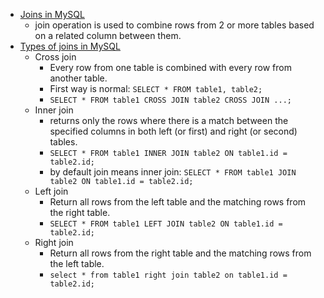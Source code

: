 - [Joins in MySQL](https://youtu.be/Hy3qbMAoEJk?si=gbDmuiZXcBMPNikY&t=18627)
    - join operation is used to combine rows from 2 or more tables based on a related column between them.
- [Types of joins in MySQL](https://youtu.be/Hy3qbMAoEJk?si=HSb2CeTmFX7tAd2K&t=18807)
    - Cross join
        - Every row from one table is combined with every row from another table.   
        - First way is normal: `SELECT * FROM table1, table2;` 
        - `SELECT * FROM table1 CROSS JOIN table2 CROSS JOIN ...;`
    - Inner join
        - returns only the rows where there is a match between the specified columns in both left (or first) and right (or second) tables.
        - `SELECT * FROM table1 INNER JOIN table2 ON table1.id = table2.id;`
        - by default join means inner join: `SELECT * FROM table1 JOIN table2 ON table1.id = table2.id;`
    - Left join
       - Return all rows from the left table and the matching rows from the right table.
       - `SELECT * FROM table1 LEFT JOIN table2 ON table1.id = table2.id;`
    - Right join
        - Return all rows from the right table and the matching rows from the left table.
        - `select * from table1 right join table2 on table1.id = table2.id;`


